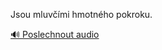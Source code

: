 
Jsou mluvčími hmotného pokroku.

[🔊 Poslechnout audio](/data/7-paragraphs/audio/chapter_25/para_010-Jsou-mluvmi-hmotnho-pokroku.mp3)
